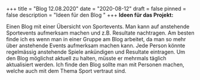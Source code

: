 +++
title = "Blog 12.08.2020"
date = "2020-08-12"
draft = false
pinned = false
description = "Ideen für den Blog "
+++
**Ideen für das Projekt:**

Einen Blog mit einer Übersicht von Sportevents. Man kann auf anstehende Sportevents aufmerksam machen und z.B. Resultate nachtragen. Am besten finde ich es wenn man in einer Gruppe am Blog arbeitet, da man so mehr über anstehende Events aufmerksam machen kann. Jede Person könnte regelmässig anstehende Spiele ankündigen und Resultate eintragen. Um den Blog möglichst aktuell zu halten, müsste er mehrmals täglich aktualisiert werden. Ich finde den Blog sollte man mit Personen machen, welche auch mit dem Thema Sport vertraut sind.
